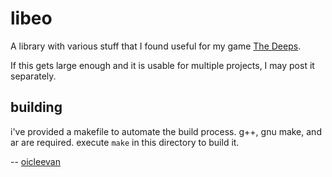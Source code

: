 # libeo

A library with various stuff that I found useful for my game [The Deeps](../../README.md). 

If this gets large enough and it is usable for multiple projects, I may post it separately.

## building

i've provided a makefile to automate the build process. g++, gnu make, and ar are required. execute `make` in this directory to build it.

-- [oicleevan](https://oicleevan.xyz)
